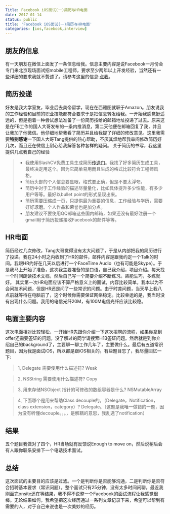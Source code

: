 ```yaml
---
Title: Facebook iOS面试(一)简历与HR电面
date: 2017-01-14 
status: public
title: 'Facebook iOS面试(一)简历与HR电面'
categories: [ios,facebook,interview]
---
```


## 朋友的信息
有一天朋友在微信上面发了一条信息给我。信息主要内容是说Facebook一月份会专门来北京现场面试招mobile工程师，要求至少两年以上开发经验，当然还有一些详细的要求我就不赘述了。请参考这里的信息:[点我](https://github.com/gggcoder/FB/wiki/%E5%B8%B8%E8%A7%81%E9%97%AE%E9%A2%98)。
## 简历投递
好友是我大学室友，毕业后去美帝留学，现在在西雅图就职于Amazon。朋友说我的工作经验和目前的职业技能都符合要求于是把信息转发给我。一开始我感觉挺遥远的，但是抱着一种尝试想法准备了一份简历按给的邮箱地址投递了过去。原来这是在FB工作的国人大哥发布的一条内推消息，第二天他便在邮箱回复了我，并且让我加了他微信。他仔细地帮我看了简历并且给我提了详细的修改意见。这里我需要**特别感谢**一下国人大哥Tang提供的热心帮助，不厌其烦地帮我审阅修改简历好几次，而且还在微信上耐心给我解答各种各样的疑问。
关于简历的书写，我这里提供几点我自己的经验

>* 我使用SlashCV免费工具生成简历[传送门](http://www.slashcv.com/cvs)。我找了好多简历生成工具，最终决定用这个。因为它简单易用而且生成的格式比较符合工程师风格。
>* 简历头部的个人信息要显眼，格式要正确，但是不要太浮夸。
>* 简历中对于工作经验的描述尽量量化，比如具体提升多少性能，有多少用户等等。最好以bullet point的形式呈现出来。
>* 简历需要压缩成一页，只提供最为重要的信息，工作经验与学历，需要好好琢磨。个人作品和荣誉也是加分点。
>* 朋友建议不要使用QQ邮箱这些国内邮箱，如果还没有最好注册一个gmail用于简历投递接收Facebook的邮件等等。

## HR电面
简历经过几次修改，Tang大哥觉得没有太大问题了，于是从内部把我的简历进行了投递。我在24小时之内收到了HR的邮件，邮件内容是跟我约定一个Talk的时间。我跟HR约好在几天以后进行一个FaceTime Audio（也有可能是Skype）。于是我马上开始了准备，这次我主要准备的是口语，自己我介绍，项目介绍。每天找一个时间朗读技术文档，然后自己写一个简要介绍不断练习。熟能生巧，多练就好。
其实第一次HR电面应该不算严格意义上的面试，内容比较简单。我本以为不会问技术问题，但是HR还是问了一些常识的问题。由于时差问题，当天早上我八点前就等待在电脑前了，这个时候你需要保证网络稳定。比较幸运的是，我当时没有出现什么问题。我用的电信光纤20M，有100M电信光纤应该比较稳。
## 电面主要内容
这次电面相对比较轻松，一开始HR先跟你介绍一下这次招聘的流程，如果你拿到offer还需要签证的问题。没了解过的同学请搜索H1B签证问题。然后就是到你介绍自己的background了，主要聊一聊工作几年了，主要做什么。最后有五道常识题目，因为我是面试iOS，所以都是跟iOS相关的。有些题目忘了，我尽量回忆一下:

>1, Delegate 需要使用什么描述符? Weak

>2, NSString 需要使用什么描述符? Copy

>3, 用来存储NSObject 指针的可修改的数组容器是什么? NSMutableArray

>4, 下面哪个是用来帮助Class decouple的。（Delegate，Notification，class extension，category）?  Delegate。（这题是我唯一做错的一题，因为没有听懂decouple。。。，是解耦的意思，我乱选了notification）

## 结果
五个题目我做对了四个，HR当场就有反馈说Enough to move on，然后说稍后会有人跟你联系安排下一个电话技术面试。

## 总结
这次面试的主要目的应该是过滤。一个是判断你是否能够沟通，二是判断你是否符合招聘基本要求（常识问题）。整个面试只有25分钟，没有太多时间闲聊。最近我刚面完onsite还在等结果，我不得不说整一个Facebook的面试流程让我感觉很棒。无论结果如何，我希望把这次经历通过一系列文章记录下来，希望可以帮到有需要的人，对于自己来说也是一次美妙的经历。